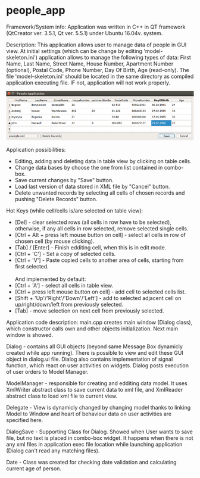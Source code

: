 # people_app
Framework/System info:
Application was written in C++ in QT framework (QtCreator ver. 3.5.1, Qt ver. 5.5.1) under Ubuntu 16.04v. system.

Description:
This application allows user to manage data of people in GUI view. At initial settings (which can be change by editing 'model-skeleton.ini') application allows to manage the following types of data:
First Name, Last Name, Street Name, House Number, Apartment Number (optional), Postal Code, Phone Number, Day Of Birth, Age (read-only).
The file 'model-skeleton.ini' should be located in the same directory as compiled application executing file. IF not, application will not work properly.


![image](https://github.com/wojtaszek23/People_app/blob/master/screen_shot_people_app.png)


Application possibilities:
- Editing, adding and deleting data in table view by clicking on table cells.
- Change data bases by choose the one from list contained in combo-box.
- Save current changes by "Save" button.
- Load last version of data stored in XML file by "Cancel" button.
- Delete unwanted records by selecting all cells of chosen records and pushing "Delete Records" button.

Hot Keys (while cell/cells is/are selected on table view):
- [Del] - clear selected rows (all cells in row have to be selected), otherwise, if any all cells in row selected, remove selected single cells.
- [Ctrl + Alt + press left mouse button on cell] - select all cells in row of chosen cell (by mouse clicking).
- [Tab] / [Enter] - Finish edditing cell, when this is in edit mode.
- [Ctrl + 'C'] - Set a copy of selected cells.
- [Ctrl + 'V'] - Paste copied cells to another area of cells, starting from first selected.
</br></br>And implemented by default:
- [Ctrl + 'A'] - select all cells in table view.
- [Ctrl + press left mouse button on cell] - add cell to selected cells list.
- [Shift + 'Up'/'Right'/'Down'/'Left'] - add to selected adjacent cell on up/right/down/left from previously selected.
- [Tab] - move selection on next cell from previously selected. 

Application code description:
main.cpp creates main window (Dialog class), which constructor calls own and other objects initialization. Next main window is showed. 

Dialog - contains all GUI objects (beyond same Message Box dynamicly created while app running). There is possible to view and edit these GUI object in dialog.ui file. Dialog also contains implementation of signal function, which react on user activities on widgets. Dialog posts execution of user orders to Model Manager.

ModelManager - responsible for creating and edditing data model. It uses XmlWriter abstract class to save current data to xml file, and XmlReader abstract class to load xml file to current view. 

Delegate - View is dynamicly changed by changing model thanks to linking Model to Window and heart of behaviour data on user activities are specified here.

DialogSave - Supporting Class for Dialog. Showed when User wants to save file, but no text is placed in combo-box widget. It happens when there is not any xml files in application exec file location while launching application (Dialog can't read any matching files).

Date - Class was created for checking date validation and calculating current age of person.
